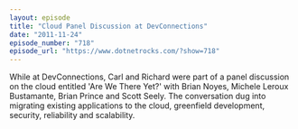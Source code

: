 ```yaml
---
layout: episode
title: "Cloud Panel Discussion at DevConnections"
date: "2011-11-24"
episode_number: "718"
episode_url: "https://www.dotnetrocks.com/?show=718"
---
```


While at DevConnections, Carl and Richard were part of a panel discussion on the cloud entitled 'Are We There Yet?' with Brian Noyes, Michele Leroux Bustamante, Brian Prince and Scott Seely. The conversation dug into migrating existing applications to the cloud, greenfield development, security, reliability and scalability.
